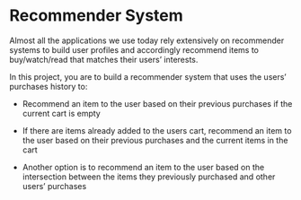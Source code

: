 # Recommender System

Almost all the applications we use today rely extensively on recommender systems to build user profiles and accordingly recommend items to buy/watch/read that matches their users’ interests.

In this project, you are to build a recommender system that uses the users’ purchases history to:

* Recommend an item to the user based on their previous purchases if the current cart is empty

* If there are items already added to the users cart, recommend an item to the user based on their
previous purchases and the current items in the cart

* Another option is to recommend an item to the user based on the intersection between the items
they previously purchased and other users’ purchases
